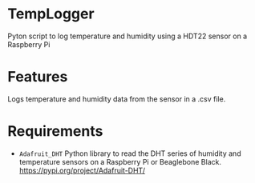 # TempLogger
Pyton script to log temperature and humidity using a HDT22 sensor on a Raspberry Pi

# Features
Logs temperature and humidity data from the sensor in a .csv file.

# Requirements
- `Adafruit_DHT` Python library to read the DHT series of humidity and temperature sensors on a Raspberry Pi or Beaglebone Black. https://pypi.org/project/Adafruit-DHT/

